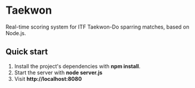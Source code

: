 Taekwon
=======

Real-time scoring system for ITF Taekwon-Do sparring matches, based on Node.js.  

Quick start
-----------

1. Install the project's dependencies with **npm install**.
2. Start the server with **node server.js**
3. Visit **http://localhost:8080**
